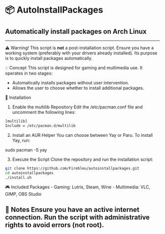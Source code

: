 # 📦 AutoInstallPackages
Automatically install packages on Arch Linux
-------------------------------------------------------------------------------------------------------------------------------------------------------------------------------------------------------------------------------------------------------------------------------------------------------------------------------------------------
-------------------------------------------------------------------------------------------------------------------------------------------------------------------------------------------------------------------------------------------------------------------------------------------------------------------------------------------------
⚠️ Warning!
This script is **not** a post-installation script. Ensure you have a working system (preferably with your drivers already installed). Its purpose is to quickly install packages automatically.

💡 Concept
This script is designed for gaming and multimedia use. It operates in two stages:
- Automatically installs packages without user intervention.
- Allows the user to choose whether to install additional packages.

🚀 Installation
1. Enable the multilib Repository
Edit the /etc/pacman.conf file and uncomment the following lines:
```sh
[multilib]
Include = /etc/pacman.d/multilib
```

2. Install an AUR Helper
You can choose between Yay or Paru. To install Yay, run:

sudo pacman -S yay

3. Execute the Script
Clone the repository and run the installation script:
```sh
git clone https://github.com/Firebleu/autoinstallpackages.git
cd autoinstallpackages
./install.sh
```

🎮 Included Packages
    - Gaming: Lutris, Steam, Wine
    - Multimedia: VLC, GIMP, OBS Studio

📜 Notes
Ensure you have an active internet connection.
Run the script with administrative rights to avoid errors (not root).
-------------------------------------------------------------------------------------------------------------------------------------------------------------------------------------------------------------------------------------------------------------------------------------------------------------------------------------------------


